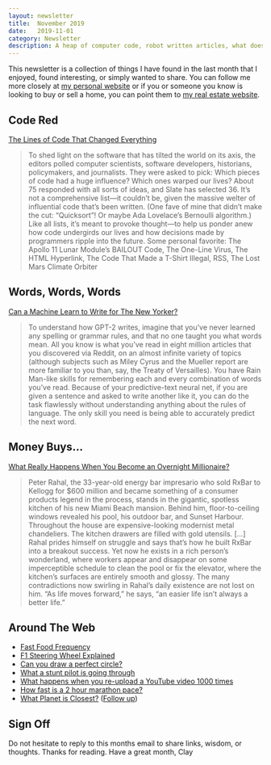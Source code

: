 ```yaml
---
layout: newsletter
title:  November 2019
date:   2019-11-01
category: Newsletter
description: A heap of computer code, robot written articles, what does money buy you, F1, circles, YouTube compression, our planetary neighbors, 2 hour marathon, and G's.
---
```

This newsletter is a collection of things I have found in the last month that I enjoyed, found interesting, or simply wanted to share.
You can follow me more closely at [my personal website](http://claycarson.net "Personal Website") or if you or someone you know is looking to buy or sell a home, you can point them to [my real estate website](http://claycarson.com "Business Website ").
## Code Red
[The Lines of Code That Changed Everything](https://slate.com/technology/2019/10/consequential-computer-code-software-history.html)
> To shed light on the software that has tilted the world on its axis, the editors polled computer scientists, software developers, historians, policymakers, and journalists. They were asked to pick: Which pieces of code had a huge influence? Which ones warped our lives? About 75 responded with all sorts of ideas, and Slate has selected 36. It’s not a comprehensive list—it couldn’t be, given the massive welter of influential code that’s been written. (One fave of mine that didn’t make the cut: “Quicksort”! Or maybe Ada Lovelace’s Bernoulli algorithm.) Like all lists, it’s meant to provoke thought—to help us ponder anew how code undergirds our lives and how decisions made by programmers ripple into the future.
Some personal favorite: The Apollo 11 Lunar Module’s BAILOUT Code, The One-Line Virus, The HTML Hyperlink, The Code That Made a T-Shirt Illegal, RSS, The Lost Mars Climate Orbiter
## Words, Words, Words
[Can a Machine Learn to Write for The New Yorker?](https://www.newyorker.com/magazine/2019/10/14/can-a-machine-learn-to-write-for-the-new-yorker?mbid=social_twitter&utm_brand=tny&utm_social-type=owned)
> To understand how GPT-2 writes, imagine that you’ve never learned any spelling or grammar rules, and that no one taught you what words mean. All you know is what you’ve read in eight million articles that you discovered via Reddit, on an almost infinite variety of topics (although subjects such as Miley Cyrus and the Mueller report are more familiar to you than, say, the Treaty of Versailles). You have Rain Man-like skills for remembering each and every combination of words you’ve read. Because of your predictive-text neural net, if you are given a sentence and asked to write another like it, you can do the task flawlessly without understanding anything about the rules of language. The only skill you need is being able to accurately predict the next word.
## Money Buys...
[What Really Happens When You Become an Overnight Millionaire?](https://marker.medium.com/what-really-happens-when-you-become-an-overnight-millionaire-acac42990175 "What Really Happens When You Become an Overnight Millionaire?")
> Peter Rahal, the 33-year-old energy bar impresario who sold RxBar to Kellogg for $600 million and became something of a consumer products legend in the process, stands in the gigantic, spotless kitchen of his new Miami Beach mansion. Behind him, floor-to-ceiling windows revealed his pool, his outdoor bar, and Sunset Harbour. Throughout the house are expensive-looking modernist metal chandeliers. The kitchen drawers are filled with gold utensils.
> […]
> Rahal prides himself on struggle and says that’s how he built RxBar into a breakout success. Yet now he exists in a rich person’s wonderland, where workers appear and disappear on some imperceptible schedule to clean the pool or fix the elevator, where the kitchen’s surfaces are entirely smooth and glossy. The many contradictions now swirling in Rahal’s daily existence are not lost on him. “As life moves forward,” he says, “an easier life isn’t always a better life.”
## Around The Web
- [Fast Food Frequency](https://i.imgur.com/od94zOB.jpg "Fast Food Frequency")
- [F1 Steering Wheel Explained](https://www.youtube.com/watch?v=A-QQ0z8yVVA&feature=youtu.be)
- [Can you draw a perfect circle?](https://vole.wtf/perfect-circle/)
- [What a stunt pilot is going through](https://gfycat.com/shinythisadmiralbutterfly)
- [What happens when you re-upload a YouTube video 1000 times](https://www.youtube.com/watch?v=JR4KHfqw-oE&feature=youtu.be)
- [How fast is a 2 hour marathon pace?](https://www.youtube.com/watch?v=Ds21U7coQzI&feature=youtu.be)
- [What Planet is Closest?](https://www.youtube.com/watch?v=SumDHcnCRuU& "Which Planet is Closest?") ([Follow up](https://www.youtube.com/watch?v=SumDHcnCRuU& "Re: Which Planet is Closest?"))
## Sign Off
Do not hesitate to reply to this months email to share links, wisdom, or thoughts.
Thanks for reading. Have a great month,
Clay